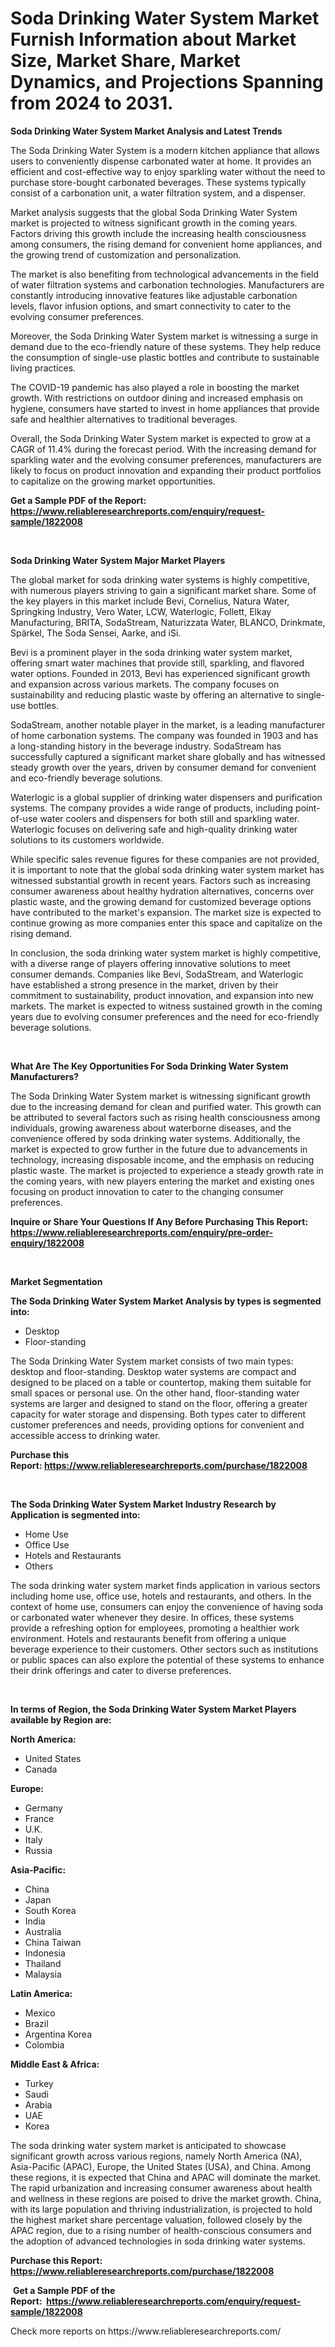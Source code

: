 <p><h1>Soda Drinking Water System Market Furnish Information about Market Size, Market Share, Market Dynamics, and Projections Spanning from 2024 to 2031.</h1></p><p><strong>Soda Drinking Water System Market Analysis and Latest Trends</strong></p>
<p><p>The Soda Drinking Water System is a modern kitchen appliance that allows users to conveniently dispense carbonated water at home. It provides an efficient and cost-effective way to enjoy sparkling water without the need to purchase store-bought carbonated beverages. These systems typically consist of a carbonation unit, a water filtration system, and a dispenser.</p><p>Market analysis suggests that the global Soda Drinking Water System market is projected to witness significant growth in the coming years. Factors driving this growth include the increasing health consciousness among consumers, the rising demand for convenient home appliances, and the growing trend of customization and personalization.</p><p>The market is also benefiting from technological advancements in the field of water filtration systems and carbonation technologies. Manufacturers are constantly introducing innovative features like adjustable carbonation levels, flavor infusion options, and smart connectivity to cater to the evolving consumer preferences.</p><p>Moreover, the Soda Drinking Water System market is witnessing a surge in demand due to the eco-friendly nature of these systems. They help reduce the consumption of single-use plastic bottles and contribute to sustainable living practices.</p><p>The COVID-19 pandemic has also played a role in boosting the market growth. With restrictions on outdoor dining and increased emphasis on hygiene, consumers have started to invest in home appliances that provide safe and healthier alternatives to traditional beverages.</p><p>Overall, the Soda Drinking Water System market is expected to grow at a CAGR of 11.4% during the forecast period. With the increasing demand for sparkling water and the evolving consumer preferences, manufacturers are likely to focus on product innovation and expanding their product portfolios to capitalize on the growing market opportunities.</p></p>
<p><strong>Get a Sample PDF of the Report:&nbsp; <a href="https://www.reliableresearchreports.com/enquiry/request-sample/1822008">https://www.reliableresearchreports.com/enquiry/request-sample/1822008</a></strong></p>
<p>&nbsp;</p>
<p><strong>Soda Drinking Water System Major Market Players</strong></p>
<p><p>The global market for soda drinking water systems is highly competitive, with numerous players striving to gain a significant market share. Some of the key players in this market include Bevi, Cornelius, Natura Water, Springking Industry, Vero Water, LCW, Waterlogic, Follett, Elkay Manufacturing, BRITA, SodaStream, Naturizzata Water, BLANCO, Drinkmate, Spärkel, The Soda Sensei, Aarke, and iSi.</p><p>Bevi is a prominent player in the soda drinking water system market, offering smart water machines that provide still, sparkling, and flavored water options. Founded in 2013, Bevi has experienced significant growth and expansion across various markets. The company focuses on sustainability and reducing plastic waste by offering an alternative to single-use bottles.</p><p>SodaStream, another notable player in the market, is a leading manufacturer of home carbonation systems. The company was founded in 1903 and has a long-standing history in the beverage industry. SodaStream has successfully captured a significant market share globally and has witnessed steady growth over the years, driven by consumer demand for convenient and eco-friendly beverage solutions.</p><p>Waterlogic is a global supplier of drinking water dispensers and purification systems. The company provides a wide range of products, including point-of-use water coolers and dispensers for both still and sparkling water. Waterlogic focuses on delivering safe and high-quality drinking water solutions to its customers worldwide.</p><p>While specific sales revenue figures for these companies are not provided, it is important to note that the global soda drinking water system market has witnessed substantial growth in recent years. Factors such as increasing consumer awareness about healthy hydration alternatives, concerns over plastic waste, and the growing demand for customized beverage options have contributed to the market's expansion. The market size is expected to continue growing as more companies enter this space and capitalize on the rising demand.</p><p>In conclusion, the soda drinking water system market is highly competitive, with a diverse range of players offering innovative solutions to meet consumer demands. Companies like Bevi, SodaStream, and Waterlogic have established a strong presence in the market, driven by their commitment to sustainability, product innovation, and expansion into new markets. The market is expected to witness sustained growth in the coming years due to evolving consumer preferences and the need for eco-friendly beverage solutions.</p></p>
<p>&nbsp;</p>
<p><strong>What Are The Key Opportunities For Soda Drinking Water System Manufacturers?</strong></p>
<p><p>The Soda Drinking Water System market is witnessing significant growth due to the increasing demand for clean and purified water. This growth can be attributed to several factors such as rising health consciousness among individuals, growing awareness about waterborne diseases, and the convenience offered by soda drinking water systems. Additionally, the market is expected to grow further in the future due to advancements in technology, increasing disposable income, and the emphasis on reducing plastic waste. The market is projected to experience a steady growth rate in the coming years, with new players entering the market and existing ones focusing on product innovation to cater to the changing consumer preferences.</p></p>
<p><strong>Inquire or Share Your Questions If Any Before Purchasing This Report: <a href="https://www.reliableresearchreports.com/enquiry/pre-order-enquiry/1822008">https://www.reliableresearchreports.com/enquiry/pre-order-enquiry/1822008</a></strong></p>
<p>&nbsp;</p>
<p><strong>Market Segmentation</strong></p>
<p><strong>The Soda Drinking Water System Market Analysis by types is segmented into:</strong></p>
<p><ul><li>Desktop</li><li>Floor-standing</li></ul></p>
<p><p>The Soda Drinking Water System market consists of two main types: desktop and floor-standing. Desktop water systems are compact and designed to be placed on a table or countertop, making them suitable for small spaces or personal use. On the other hand, floor-standing water systems are larger and designed to stand on the floor, offering a greater capacity for water storage and dispensing. Both types cater to different customer preferences and needs, providing options for convenient and accessible access to drinking water.</p></p>
<p><strong>Purchase this Report:&nbsp;<a href="https://www.reliableresearchreports.com/purchase/1822008">https://www.reliableresearchreports.com/purchase/1822008</a></strong></p>
<p>&nbsp;</p>
<p><strong>The Soda Drinking Water System Market Industry Research by Application is segmented into:</strong></p>
<p><ul><li>Home Use</li><li>Office Use</li><li>Hotels and Restaurants</li><li>Others</li></ul></p>
<p><p>The soda drinking water system market finds application in various sectors including home use, office use, hotels and restaurants, and others. In the context of home use, consumers can enjoy the convenience of having soda or carbonated water whenever they desire. In offices, these systems provide a refreshing option for employees, promoting a healthier work environment. Hotels and restaurants benefit from offering a unique beverage experience to their customers. Other sectors such as institutions or public spaces can also explore the potential of these systems to enhance their drink offerings and cater to diverse preferences.</p></p>
<p>&nbsp;</p>
<p><strong>In terms of Region, the Soda Drinking Water System Market Players available by Region are:</strong></p>
<p>
    <p> <strong> North America: </strong>
        <ul>
            <li>United States</li>
            <li>Canada</li>
        </ul>
        </p> 
    <p> <strong> Europe: </strong>
        <ul>
            <li>Germany</li>
            <li>France</li>
            <li>U.K.</li>
            <li>Italy</li>
            <li>Russia</li>
        </ul>
        </p> 
    <p> <strong> Asia-Pacific: </strong>
        <ul>
            <li>China</li>
            <li>Japan</li>
            <li>South Korea</li>
            <li>India</li>
            <li>Australia</li>
            <li>China Taiwan</li>
            <li>Indonesia</li>
            <li>Thailand</li>
            <li>Malaysia</li>
        </ul>
        </p> 
    <p> <strong> Latin America: </strong>
        <ul>
            <li>Mexico</li>
            <li>Brazil</li>
            <li>Argentina Korea</li>
            <li>Colombia</li>
        </ul>
        </p> 
    <p> <strong> Middle East & Africa: </strong>
        <ul>
            <li>Turkey</li>
            <li>Saudi</li>
            <li>Arabia</li>
            <li>UAE</li>
            <li>Korea</li>
        </ul>
    </p>
    </p>
<p><p>The soda drinking water system market is anticipated to showcase significant growth across various regions, namely North America (NA), Asia-Pacific (APAC), Europe, the United States (USA), and China. Among these regions, it is expected that China and APAC will dominate the market. The rapid urbanization and increasing consumer awareness about health and wellness in these regions are poised to drive the market growth. China, with its large population and thriving industrialization, is projected to hold the highest market share percentage valuation, followed closely by the APAC region, due to a rising number of health-conscious consumers and the adoption of advanced technologies in soda drinking water systems.</p></p>
<p><strong>Purchase this Report: <a href="https://www.reliableresearchreports.com/purchase/1822008">https://www.reliableresearchreports.com/purchase/1822008</a></strong></p>
<p>&nbsp;<strong>Get a Sample PDF of the Report:&nbsp;&nbsp;<a href="https://www.reliableresearchreports.com/enquiry/request-sample/1822008">https://www.reliableresearchreports.com/enquiry/request-sample/1822008</a></strong></p>
<p><strong></strong></p>
<p>Check more reports on https://www.reliableresearchreports.com/</p>